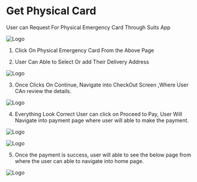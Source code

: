 # Get Physical Card

User can Request For Physical Emergency Card Through Suits App

![Logo](./images/mobile/ice-contacts/AddICE5.jpg)

1. Click On Physical Emergency Card From the Above Page

2. User Can Able to Select Or add Their Delivery Address

![Logo](./images/mobile/get-physical-card/physicalCard1.jpg)

3. Once Clicks On Continue, Navigate into CheckOut Screen ,Where User CAn review the details.

![Logo](./images/mobile/get-physical-card/physicalCard2.jpg)

4. Everything Look Correct User can click on Proceed to Pay, User Will Navigate into payment page where user will able to make the payment.

![Logo](./images/mobile/get-physical-card/physicalCard3.jpg)

![Logo](./images/mobile/get-physical-card/physicalCard4.jpg)

5. Once the payment is success, user will able to see the below page from where the user can able to navigate into home page.

![Logo](./images/mobile/get-physical-card/physicalCard5.jpg)
